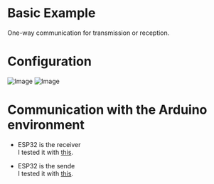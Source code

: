 # Basic Example
One-way communication for transmission or reception.   

# Configuration   
![Image](https://github.com/user-attachments/assets/a85a2e66-ccda-4318-adad-0ecfcdd20a8b)
![Image](https://github.com/user-attachments/assets/758e33a2-f71c-4cee-8d26-a2e7ca5463ee)

# Communication with the Arduino environment   

- ESP32 is the receiver   
I tested it with [this](https://github.com/nopnop2002/esp-idf-si4432/tree/main/ArduinoCode/si4432_tx).   

- ESP32 is the sende   
I tested it with [this](https://github.com/nopnop2002/esp-idf-si4432/tree/main/ArduinoCode/si4432_rx).   


